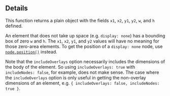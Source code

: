 ## Details

This function returns a plain object with the fields `x1`, `x2`, `y1`, `y2`, `w`, and `h` defined.

An element that does not take up space (e.g. `display: none`) has a bounding box of zero `w` and `h`.  The `x1`, `x2`, `y1`, and `y2` values will have no meaning for those zero-area elements.  To get the position of a `display: none` node, use [`node.position()`](#node.position) instead.

Note that the `includeOverlays` option necessarily includes the dimensions of the body of the element.  So using `includeOverlays: true` with `includeNodes: false`, for example, does not make sense.  The case where the `includeOverlays` option is only useful in getting the non-overlay dimensions of an element, e.g. `{ includeOverlays: false, includeNodes: true }`.